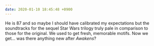 ```yaml
---
date: 2020-01-10 18:45:48 +0900
---
```

He is 87 and so maybe I should have calibrated my expectations but the soundtracks for the sequel Star Wars trilogy truly pale in comparison to those for the original. We used to get fresh, memorable motifs. Now we get… was there anything new after _Awakens_?
